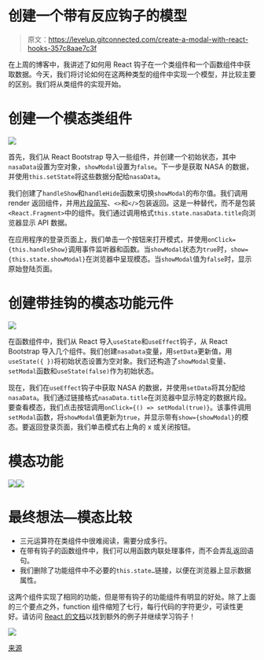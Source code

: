 # 创建一个带有反应钩子的模型

> 原文：<https://levelup.gitconnected.com/create-a-modal-with-react-hooks-357c8aae7c3f>

在上周的博客中，我讲述了如何用 React 钩子在一个类组件和一个函数组件中获取数据。今天，我们将讨论如何在这两种类型的组件中实现一个模型，并比较主要的区别。我们将从类组件的实现开始。

# 创建一个模态类组件

![](img/2284fa1b4cb78fae0001d097a409d1e4.png)

首先，我们从 React Bootstrap 导入一些组件，并创建一个初始状态，其中`nasaData`设置为空对象，`showModal`设置为`false`。下一步是获取 NASA 的数据，并使用`this.setState`将这些数据分配给`nasaData`。

我们创建了`handleShow`和`handleHide`函数来切换`showModal`的布尔值。我们调用 render 返回组件，并用[片段简写](https://reactjs.org/docs/fragments.html)、`<>`和`</>`包装返回。这是一种替代，而不是包装`<React.Fragment>`中的组件。我们通过调用格式`this.state.nasaData.title`向浏览器显示 API 数据。

在应用程序的登录页面上，我们单击一个按钮来打开模式，并使用`onClick={this.handleShow}`调用事件监听器和函数。当`showModal`状态为`true`时，`show={this.state.showModal}`在浏览器中呈现模态。当`showModal`值为`false`时，显示原始登陆页面。

# 创建带挂钩的模态功能元件

![](img/74a6c3dcb9a8a6d469bcc82798cdbe67.png)

在函数组件中，我们从 React 导入`useState`和`useEffect`钩子，从 React Bootstrap 导入几个组件。我们创建`nasaData`变量，用`setData`更新值，用`useState({ })`将初始状态设置为空对象。我们还构造了`showModal`变量、`setModal`函数和`useState(false)`作为初始状态。

现在，我们在`useEffect`钩子中获取 NASA 的数据，并使用`setData`将其分配给`nasaData`。我们通过链接格式`nasaData.title`在浏览器中显示特定的数据片段。要查看模态，我们点击按钮调用`onClick={() => setModal(true)}`。该事件调用`setModal`函数，将`showModal`值更新为`true`，并显示带有`show={showModal}`的模态。要返回登录页面，我们单击模式右上角的 x 或关闭按钮。

# 模态功能

![](img/8c389797e0e5032a7108d71b98642e15.png)![](img/a0d3e545fc44070d19d75ea6855bebb4.png)

# 最终想法—模态比较

*   三元运算符在类组件中很难阅读，需要分成多行。
*   在带有钩子的函数组件中，我们可以用函数内联处理事件，而不会弄乱返回语句。
*   我们删除了功能组件中不必要的`this.state…`链接，以便在浏览器上显示数据属性。

这两个组件实现了相同的功能，但是带有钩子的功能组件有明显的好处。除了上面的三个要点之外，function 组件缩短了七行，每行代码的字符更少，可读性更好。请访问 [React 的文档](https://reactjs.org/docs/hooks-intro.html)以找到额外的例子并继续学习钩子！

![](img/d50e1ee903ab7701e849e1af6e3b0b7b.png)

[来源](https://unsplash.com/photos/yZygONrUBe8)